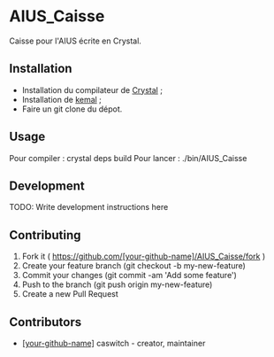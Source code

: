 # AIUS_Caisse

Caisse pour l'AIUS écrite en Crystal.

## Installation

* Installation du compilateur de [Crystal](https://crystal-lang.org/docs/installation/index.html) ;
* Installation de [kemal](http://kemalcr.com/docs/getting_started/) ;
* Faire un git clone du dépot.

## Usage

Pour compiler : 
	crystal deps build
Pour lancer : 
	./bin/AIUS_Caisse

## Development

TODO: Write development instructions here

## Contributing

1. Fork it ( https://github.com/[your-github-name]/AIUS_Caisse/fork )
2. Create your feature branch (git checkout -b my-new-feature)
3. Commit your changes (git commit -am 'Add some feature')
4. Push to the branch (git push origin my-new-feature)
5. Create a new Pull Request

## Contributors

- [[your-github-name]](https://github.com/[your-github-name]) caswitch - creator, maintainer
